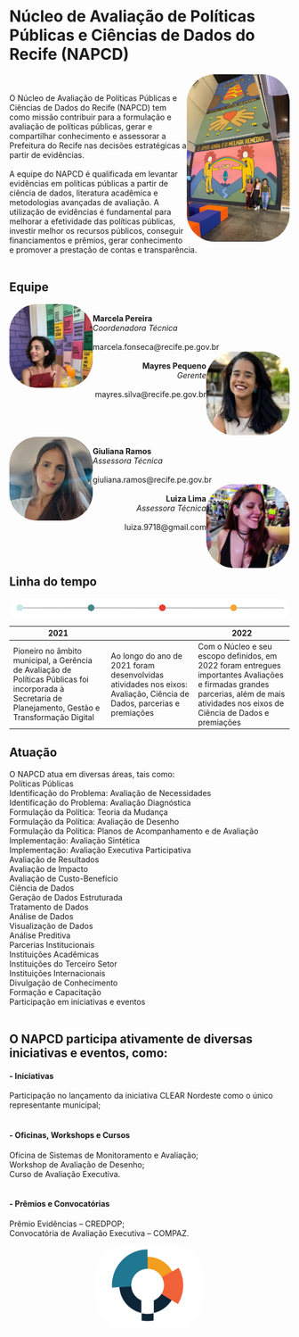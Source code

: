 # Núcleo de Avaliação de Políticas Públicas e Ciências de Dados do Recife (NAPCD)

<img align="right" alt="marcela" height="300" style="border-radius:50px;" src="/img/motivacao.png">
<br><br>
O Núcleo de Avaliação de Políticas Públicas e Ciências de Dados do Recife (NAPCD) tem como missão contribuir para a formulação e avaliação de políticas públicas, gerar e compartilhar conhecimento e assessorar a Prefeitura do Recife nas decisões estratégicas a partir de evidências.
<br><br>
A equipe do NAPCD é qualificada em levantar evidências em políticas públicas a partir de ciência de dados, literatura acadêmica e metodologias avançadas de avaliação. A utilização de evidências é fundamental para melhorar a efetividade das políticas públicas, investir melhor os recursos públicos, conseguir financiamentos e prêmios, gerar conhecimento e promover a prestação de contas e transparência.
<br><br>

## Equipe

<div align="left">
  <img align="left" alt="marcela" height="150" style="border-radius:50px;" src="/img/marcela.jpg">
  <br>
  <b>Marcela Pereira</b>
  <br>
  <i>Coordenadora Técnica</i>
  <br><br>
  marcela.fonseca@recife.pe.gov.br
  </div>


<div align="right">
  <img align="right" alt="mayres" height="150" style="border-radius:50px;" src="/img/mayres.jpg">
  <br>
  <b>Mayres Pequeno</b>
  <br>
  <i>Gerente</i>
  <br><br>
  mayres.silva@recife.pe.gov.br
  <br><br><br><br><br>
  </div>

<div align="left">
  <img align="left" alt="giuliana" height="150" style="border-radius:50px;" src="/img/giuliana.jpeg">
  <br>
  <b>Giuliana Ramos</b>
  <br>
  <i>Assessora Técnica</i>
  <br><br>
  giuliana.ramos@recife.pe.gov.br
  </div>
<div align="right">
  <img align="right" alt="luiza" height="150" style="border-radius:50px;" src="/img/luiza.jpg">
  <br>
  <b>Luiza Lima</b>
  <br>
  <i>Assessora Técnica</i>
  <br><br>
  luiza.9718@gmail.com
  </div>
  
<br><br>
## Linha do tempo
<img align="center" alt="linha do tempo" style="border-radius:50px;" src="/img/linha_do_tempo_horizontal.png">

| <b>2021</b> | | <b>2022</b> |
|------|------|------|
| Pioneiro no âmbito municipal, a Gerência de Avaliação de Políticas Públicas foi incorporada à Secretaria de Planejamento, Gestão e Transformação Digital | Ao longo do ano de 2021 foram desenvolvidas atividades nos eixos: Avaliação, Ciência de Dados, parcerias e premiações | Com o Núcleo e seu escopo definidos, em 2022 foram entregues importantes Avaliações e firmadas grandes parcerias, além de mais atividades nos eixos de Ciência de Dados e premiações |




## Atuação

O NAPCD atua em diversas áreas, tais como:
<br>
Políticas Públicas <br>
Identificação do Problema: Avaliação de Necessidades <br>
Identificação do Problema: Avaliação Diagnóstica <br>
Formulação da Política: Teoria da Mudança <br>
Formulação da Política: Avaliação de Desenho <br>
Formulação da Política: Planos de Acompanhamento e de Avaliação <br>
Implementação: Avaliação Sintética <br>
Implementação: Avaliação Executiva Participativa <br>
Avaliação de Resultados <br>
Avaliação de Impacto <br>
Avaliação de Custo-Benefício <br>
Ciência de Dados <br>
Geração de Dados Estruturada <br>
Tratamento de Dados <br>
Análise de Dados <br>
Visualização de Dados <br>
Análise Preditiva <br>
Parcerias Institucionais <br>
Instituições Acadêmicas <br>
Instituições do Terceiro Setor <br>
Instituições Internacionais <br>
Divulgação de Conhecimento <br>
Formação e Capacitação <br>
Participação em iniciativas e eventos <br> <br>

## O NAPCD participa ativamente de diversas iniciativas e eventos, como:

#### - Iniciativas <br>
Participação no lançamento da iniciativa CLEAR Nordeste como o único representante municipal; <br> <br>

#### - Oficinas, Workshops e Cursos <br>
Oficina de Sistemas de Monitoramento e Avaliação; <br>
Workshop de Avaliação de Desenho; <br>
Curso de Avaliação Executiva. <br> <br>

#### - Prêmios e Convocatórias <br>
Prêmio Evidências – CREDPOP; <br>
Convocatória de Avaliação Executiva – COMPAZ.

<div align="center">
  <img align="center" alt="logo_napcd" height="150" style="border-radius:50px;" src="/img/NAPCD LOGO VERSOES-00.png">
  </div>
